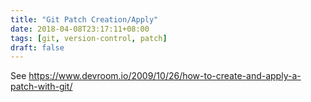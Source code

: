 ```yaml
---
title: "Git Patch Creation/Apply"
date: 2018-04-08T23:17:11+08:00
tags: [git, version-control, patch]
draft: false
---
```


See https://www.devroom.io/2009/10/26/how-to-create-and-apply-a-patch-with-git/
